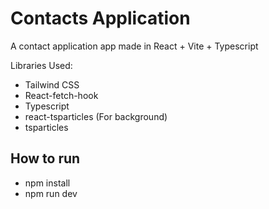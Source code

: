 # Contacts Application

A contact application app made in React + Vite + Typescript

Libraries Used:
- Tailwind CSS
- React-fetch-hook
- Typescript
- react-tsparticles (For background)
- tsparticles

## How to run
- npm install
- npm run dev
